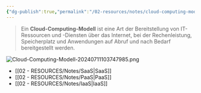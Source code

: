 ```yaml
---
{"dg-publish":true,"permalink":"/02-resources/notes/cloud-computing-modell/","tags":["informatik/virtualisierung","tools"],"noteIcon":"","updated":"2024-08-16T18:36:53.239+02:00"}
---
```


>Ein **Cloud-Computing-Modell** ist eine Art der Bereitstellung von IT-Ressourcen und -Diensten über das Internet, bei der Rechenleistung, Speicherplatz und Anwendungen auf Abruf und nach Bedarf bereitgestellt werden.

![Cloud-Computing-Modell-20240711103747985.png](/img/user/02%20-%20RESOURCES/Files/IMG/Cloud-Computing-Modell-20240711103747985.png)

- [[02 - RESOURCES/Notes/SaaS\|SaaS]]
- [[02 - RESOURCES/Notes/PaaS\|PaaS]]
- [[02 - RESOURCES/Notes/IaaS\|IaaS]]